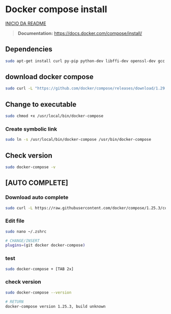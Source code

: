 # Docker compose install

[INICIO DA README](../README.md)

> **Documentation:** https://docs.docker.com/compose/install/

## Dependencies

```bash
sudo apt-get install curl py-pip python-dev libffi-dev openssl-dev gcc libc6-dev make
```

## download docker compose

```bash
sudo curl -L "https://github.com/docker/compose/releases/download/1.29.2/docker-compose-$(uname -s)-$(uname -m)" -o /usr/local/bin/docker-compose
```

## Change to executable

```bash
sudo chmod +x /usr/local/bin/docker-compose
```

### Create symbolic link

```bash
sudo ln -s /usr/local/bin/docker-compose /usr/bin/docker-compose
```

## Check version

```bash
sudo docker-compose -v
```

## [AUTO COMPLETE]

### Download auto complete

```bash
sudo curl -L https://raw.githubusercontent.com/docker/compose/1.25.3/contrib/completion/bash/docker-compose -o /etc/bash_completion.d/docker-compose
```

### Edit file

```bash
sudo nano ~/.zshrc

# CHANGE/INSERT
plugins=(git docker docker-compose)
```

### test

```bash
sudo docker-compose + [TAB 2x]
```

### check version

```bash
sudo docker-compose --version

# RETURN
docker-compose version 1.25.3, build unknown
```
